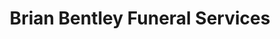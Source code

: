 ---
title: "Brian Bentley Funeral Services"
url: /crowthorne/brian-bentley-funeral-services/
shop: Bestattungen
---